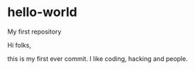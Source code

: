 # hello-world
My first repository

Hi folks, 

this is my first ever commit. I like coding, hacking and people.
